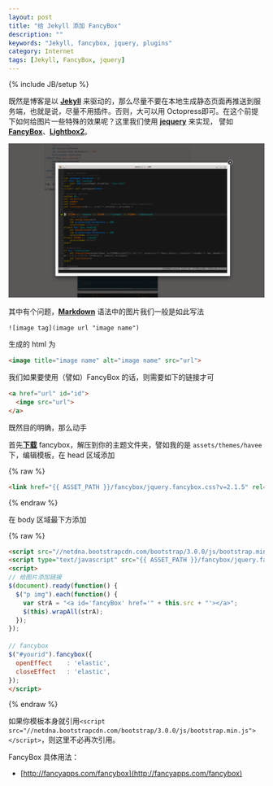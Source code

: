 ```yaml
---
layout: post
title: "给 Jekyll 添加 FancyBox"
description: ""
keywords: "Jekyll, fancybox, jquery, plugins"
category: Internet 
tags: [Jekyll, FancyBox, jquery]
---
```

{% include JB/setup %}

既然是博客是以 [**Jekyll**][1] 来驱动的，那么尽量不要在本地生成静态页面再推送到服务端，也就是说，尽量不用插件。否则，大可以用 Octopress即可。在这个前提下如何给图片一些特殊的效果呢？这里我们使用 [**jequery**][2] 来实现， 譬如 [**FancyBox**][3]、[**Lightbox2**][4]。

![FancyBox](/assets/images/2013/10/fancybox.png "FancyBox")

<!-- more -->
其中有个问题，[**Markdown**][5] 语法中的图片我们一般是如此写法

```
![image tag](image url "image name")
```

生成的 html 为

```html
<image title="image name" alt="image name" src="url">
```

我们如果要使用（譬如）FancyBox 的话，则需要如下的链接才可

```html
<a href="url" id="id">
  <imge src="url">
</a>
```

既然目的明确，那么动手

首先[**下载**][6] fancybox，解压到你的主题文件夹，譬如我的是 `assets/themes/havee` 下，编辑模板，在 head 区域添加

{% raw %}
```html
<link href="{{ ASSET_PATH }}/fancybox/jquery.fancybox.css?v=2.1.5" rel="stylesheet" media="all" />
```
{% endraw %}

在 body 区域最下方添加

{% raw %}
```html
<script src="//netdna.bootstrapcdn.com/bootstrap/3.0.0/js/bootstrap.min.js"></script>
<script type="text/javascript" src="{{ ASSET_PATH }}/fancybox/jquery.fancybox.pack.js?v=2.1.5"></script>
<script>
// 给图片添加链接
$(document).ready(function() {
  $("p img").each(function() {
    var strA = "<a id='fancyBox' href='" + this.src + "'></a>";
    $(this).wrapAll(strA);
  });
});

// fancybox
$("#yourid").fancybox({
  openEffect	: 'elastic',
  closeEffect	: 'elastic',
});
</script>
```
{% endraw %}

如果你模板本身就引用`<script src="//netdna.bootstrapcdn.com/bootstrap/3.0.0/js/bootstrap.min.js"></script>`，则这里不必再次引用。

FancyBox 具体用法：

- [http://fancyapps.com/fancybox](http://fancyapps.com/fancybox)

[1]: http://jekyllrb.com/
[2]: http://jquery.com/
[3]: http://fancybox.net/
[4]: http://lokeshdhakar.com/projects/lightbox2/
[5]: /internet/2013-07/markdown-syntax.html#img
[6]: https://github.com/fancyapps/fancyBox/zipball/v2.1.5
